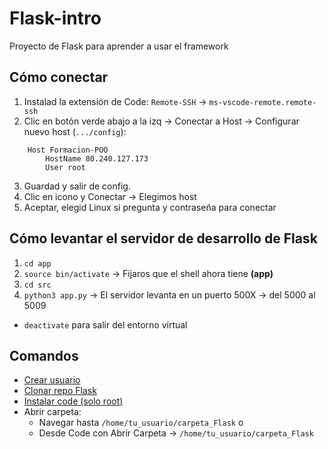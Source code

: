 # Flask-intro
Proyecto de Flask para aprender a usar el framework
## Cómo conectar

1. Instalad la extensión de Code: `Remote-SSH` -> `ms-vscode-remote.remote-ssh`
2. Clic en botón verde abajo a la izq -> Conectar a Host -> Configurar nuevo host (`.../config`):
```
    Host Formacion-POO
        HostName 80.240.127.173
        User root
```
3. Guardad y salir de config.
4. Clic en icono y Conectar -> Elegimos host
5. Aceptar, elegid Linux si pregunta y contraseña para conectar

## Cómo levantar el servidor de desarrollo de Flask
1. `cd app`
2. `source bin/activate` -> Fijaros que el shell ahora tiene **(app)**
3. `cd src`
4. `python3 app.py` -> El servidor levanta en un puerto 500X -> del 5000 al 5009
- `deactivate` para salir del entorno virtual

## Comandos

- [Crear usuario](https://vivaubuntu.com/crear-usuarios-en-ubuntu/)
- [Clonar repo Flask](https://github.com/cesarlpb/Flask-intro.git)
- [Instalar code (solo root)](https://linuxize.com/post/how-to-install-visual-studio-code-on-ubuntu-20-04/) 
- Abrir carpeta:
    - Navegar hasta `/home/tu_usuario/carpeta_Flask` o
    - Desde Code con Abrir Carpeta -> `/home/tu_usuario/carpeta_Flask`